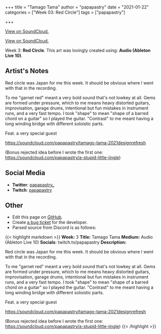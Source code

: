 +++
title =       "Tamago Tama"
author =      "papapastry"
date =        "2021-01-22"
categories =  ["Week 03: Red Circle"]
tags =        ["papapastry"]

+++


[View on SoundCloud.](https://soundcloud.com/papapastry/tamago-tama-2021designrefresh)

[View on SoundCloud.](https://soundcloud.com/papapastry/a-stupid-little-jingle)


Week 3: **Red Circle**. This art was lovingly created using: **Audio (Ableton Live 10)**.

## Artist's Notes

Red circle was Japan for me this week. It should be obvious where I went with that in the recording.

To me "garnet red" meant a very bold sound that's not lowkey at all. Gems are formed under pressure, which to me means heavy distorted guitars, improvisation, garage drums, intentional but fun mistakes in instrument runs, and a very fast tempo. I took "shape" to mean "shape of a barred chord on a guitar" so I played the guitar. "Contrast" to me meant having a long winding bridge with different soloistic parts.

Feat. a very special guest

https://soundcloud.com/papapastry/tamago-tama-2021designrefresh

(Bonus rejected idea before I wrote the first one: <https://soundcloud.com/papapastry/a-stupid-little-jingle>)

## Social Media

- **Twitter**: [papapastry_]()
- **Twitch**: [papapastry]()


## Other

- Edit this page on [GitHub](https://github.com/teaminkling/web-refresh/edit/main/blog/content/blog/papapastry-week-3-31f0.md).
- Create [a bug ticket](https://github.com/teaminkling/web-refresh/issues/new?assignees=&labels=bug&template=problem-report.md&title=) for the developer.
- Parsed source from Discord is as follows:

{{< highlight markdown >}}
**Week:** 3
**Title:** Tamago Tama
**Medium:** Audio (Ableton Live 10)
**Socials**: twitch.tv/papapastry
**Description:**

Red circle was Japan for me this week. It should be obvious where I went with that in the recording.

To me "garnet red" meant a very bold sound that's not lowkey at all. Gems are formed under pressure, which to me means heavy distorted guitars, improvisation, garage drums, intentional but fun mistakes in instrument runs, and a very fast tempo. I took "shape" to mean "shape of a barred chord on a guitar" so I played the guitar. "Contrast" to me meant having a long winding bridge with different soloistic parts.

Feat. a very special guest

https://soundcloud.com/papapastry/tamago-tama-2021designrefresh

(Bonus rejected idea before I wrote the first one: <https://soundcloud.com/papapastry/a-stupid-little-jingle>)
{{< /highlight >}}